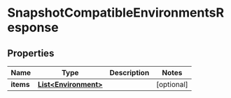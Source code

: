

# SnapshotCompatibleEnvironmentsResponse


## Properties

Name | Type | Description | Notes
------------ | ------------- | ------------- | -------------
**items** | [**List&lt;Environment&gt;**](Environment.md) |  |  [optional]



